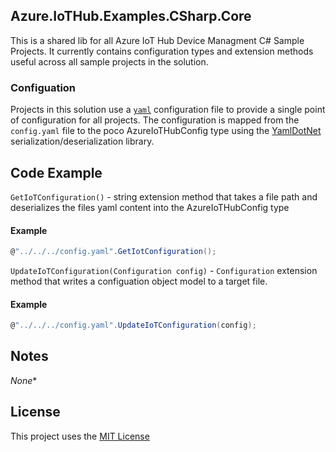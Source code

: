 ﻿
## Azure.IoTHub.Examples.CSharp.Core
This is a shared lib for all Azure IoT Hub Device Managment C# Sample Projects.  It 
currently contains configuration types and extension methods useful across all sample
projects in the solution. 

### Configuation
Projects in this solution use a [`yaml`](http://yaml.org/) configuration file to provide a single point
of configuration for all projects.  The configuration is mapped from the `config.yaml` file to the poco AzureIoTHubConfig 
type using the [YamlDotNet](http://aaubry.net/pages/yamldotnet.html) serialization/deserialization library.

## Code Example

``GetIoTConfiguration()`` - string extension method that takes a file path and deserializes the files yaml content into the AzureIoTHubConfig type

#### Example 
 ```C#
@"../../../config.yaml".GetIotConfiguration();
```

``UpdateIoTConfiguration(Configuration config)`` - `Configuration` extension method that writes a configuation object model to a target file.

#### Example
```C#
@"../../../config.yaml".UpdateIoTConfiguration(config);
```

## Notes
*None**

## License
This project uses the [MIT License](https://opensource.org/licenses/MIT)